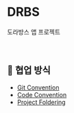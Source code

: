 # DRBS
도라방스 앱 프로젝트
<br />
<br />
<br />

## 📌 협업 방식
- [Git Convention](https://ryuwon.notion.site/Git-Convention-a9dd4d2e929d4b849a5a9fc089948b72)
- [Code Convention](https://ryuwon.notion.site/Code-Convention-05feba5b5af64527a15342476369174a)
- [Project Foldering](https://github.com/IERO-6/DRBS-Project/wiki/Project-Foldering)